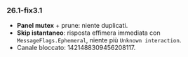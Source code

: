 ### 26.1-fix3.1
- **Panel mutex** + prune: niente duplicati.
- **Skip istantaneo**: risposta effimera immediata con `MessageFlags.Ephemeral`, niente più `Unknown interaction`.
- Canale bloccato: 1421488309456208117.
